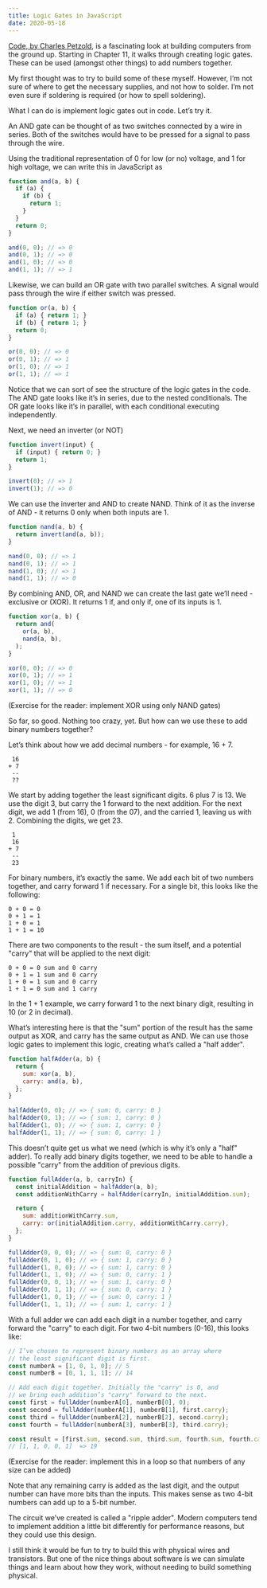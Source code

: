 ```yaml
---
title: Logic Gates in JavaScript
date: 2020-05-18
---
```


[Code, by Charles Petzold](http://www.charlespetzold.com/code/), is a fascinating look at building computers from the ground up. Starting in Chapter 11, it walks through creating logic gates. These can be used (amongst other things) to add numbers together.

My first thought was to try to build some of these myself. However, I’m not sure of where to get the necessary supplies, and not how to solder. I’m not even sure if soldering is required (or how to spell soldering).

What I can do is implement logic gates out in code. Let’s try it.

An AND gate can be thought of as two switches connected by a wire in series. Both of the switches would have to be pressed for a signal to pass through the wire.

Using the traditional representation of 0 for low (or no) voltage, and 1 for high voltage, we can write this in JavaScript as

```js
function and(a, b) {
  if (a) {
    if (b) {
      return 1;
    }
  }
  return 0;
}

and(0, 0); // => 0
and(0, 1); // => 0
and(1, 0); // => 0
and(1, 1); // => 1
```

Likewise, we can build an OR gate with two parallel switches. A signal would pass through the wire if either switch was pressed.

```js
function or(a, b) {
  if (a) { return 1; }
  if (b) { return 1; }
  return 0;
}

or(0, 0); // => 0
or(0, 1); // => 1
or(1, 0); // => 1
or(1, 1); // => 1
```

Notice that we can sort of see the structure of the logic gates in the code. The AND gate looks like it’s in series, due to the nested conditionals. The OR gate looks like it’s in parallel, with each conditional executing independently.

Next, we need an inverter (or NOT)

```js
function invert(input) {
  if (input) { return 0; }
  return 1;
}

invert(0); // => 1
invert(1); // => 0
```

We can use the inverter and AND to create NAND. Think of it as the inverse of AND - it returns 0 only when both inputs are 1.

```js
function nand(a, b) {
  return invert(and(a, b));
}

nand(0, 0); // => 1
nand(0, 1); // => 1
nand(1, 0); // => 1
nand(1, 1); // => 0
```

By combining AND, OR, and NAND we can create the last gate we’ll need - exclusive or (XOR). It returns 1 if, and only if, one of its inputs is 1.

```js
function xor(a, b) {
  return and(
    or(a, b),
    nand(a, b),
  );
}

xor(0, 0); // => 0
xor(0, 1); // => 1
xor(1, 0); // => 1
xor(1, 1); // => 0
```

(Exercise for the reader: implement XOR using only NAND gates)

So far, so good. Nothing too crazy, yet. But how can we use these to add binary numbers together?

Let’s think about how we add decimal numbers - for example, 16 + 7.

```
 16
+ 7
 --
 ??
```

We start by adding together the least significant digits. 6 plus 7 is 13. We use the digit 3, but carry the 1 forward to the next addition. For the next digit, we add 1 (from 16), 0 (from the 07), and the carried 1, leaving us with 2. Combining the digits, we get 23.

```
 1
 16
+ 7
 --
 23
```

For binary numbers, it’s exactly the same. We add each bit of two numbers together, and carry forward 1 if necessary. For a single bit, this looks like the following:

```
0 + 0 = 0
0 + 1 = 1
1 + 0 = 1
1 + 1 = 10
```

There are two components to the result - the sum itself, and a potential "carry" that will be applied to the next digit:

```
0 + 0 = 0 sum and 0 carry
0 + 1 = 1 sum and 0 carry
1 + 0 = 1 sum and 0 carry
1 + 1 = 0 sum and 1 carry
```

In the 1 + 1 example, we carry forward 1 to the next binary digit, resulting in 10 (or 2 in decimal).

What’s interesting here is that the "sum" portion of the result has the same output as XOR, and carry has the same output as AND. We can use those logic gates to implement this logic, creating what’s called a "half adder".

```js
function halfAdder(a, b) {
  return {
    sum: xor(a, b),
    carry: and(a, b),
  };
}

halfAdder(0, 0); // => { sum: 0, carry: 0 }
halfAdder(0, 1); // => { sum: 1, carry: 0 }
halfAdder(1, 0); // => { sum: 1, carry: 0 }
halfAdder(1, 1); // => { sum: 0, carry: 1 }
```

This doesn’t quite get us what we need (which is why it’s only a "half" adder). To really add binary digits together, we need to be able to handle a possible "carry" from the addition of previous digits.

```js
function fullAdder(a, b, carryIn) {
  const initialAddition = halfAdder(a, b);
  const additionWithCarry = halfAdder(carryIn, initialAddition.sum);

  return {
    sum: additionWithCarry.sum,
    carry: or(initialAddition.carry, additionWithCarry.carry),
  };
}

fullAdder(0, 0, 0); // => { sum: 0, carry: 0 }
fullAdder(0, 1, 0); // => { sum: 1, carry: 0 }
fullAdder(1, 0, 0); // => { sum: 1, carry: 0 }
fullAdder(1, 1, 0); // => { sum: 0, carry: 1 }
fullAdder(0, 0, 1); // => { sum: 1, carry: 0 }
fullAdder(0, 1, 1); // => { sum: 0, carry: 1 }
fullAdder(1, 0, 1); // => { sum: 0, carry: 1 }
fullAdder(1, 1, 1); // => { sum: 1, carry: 1 }
```

With a full adder we can add each digit in a number together, and carry forward the "carry" to each digit. For two 4-bit numbers (0-16), this looks like:

```js
// I’ve chosen to represent binary numbers as an array where
// the least significant digit is first.
const numberA = [1, 0, 1, 0]; // 5
const numberB = [0, 1, 1, 1]; // 14

// Add each digit together. Initially the "carry" is 0, and
// we bring each addition’s "carry" forward to the next.
const first = fullAdder(numberA[0], numberB[0], 0);
const second = fullAdder(numberA[1], numberB[1], first.carry);
const third = fullAdder(numberA[2], numberB[2], second.carry);
const fourth = fullAdder(numberA[3], numberB[3], third.carry);

const result = [first.sum, second.sum, third.sum, fourth.sum, fourth.carry];
// [1, 1, 0, 0, 1]  => 19
```

(Exercise for the reader: implement this in a loop so that numbers of any size can be added)

Note that any remaining carry is added as the last digit, and the output number can have more bits than the inputs. This makes sense as two 4-bit numbers can add up to a 5-bit number.

The circuit we’ve created is called a "ripple adder". Modern computers tend to implement addition a little bit differently for performance reasons, but they could use this design.

I still think it would be fun to try to build this with physical wires and transistors. But one of the nice things about software is we can simulate things and learn about how they work, without needing to build something physical.
